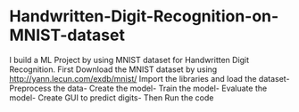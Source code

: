 # Handwritten-Digit-Recognition-on-MNIST-dataset
I build a ML Project  by using MNIST dataset for Handwritten Digit Recognition.
First Download the MNIST dataset by using http://yann.lecun.com/exdb/mnist/ 
Import the libraries and load the dataset-
Preprocess the data-
Create the model-
Train the model-
Evaluate the model-
Create GUI to predict digits-
Then Run the code 
